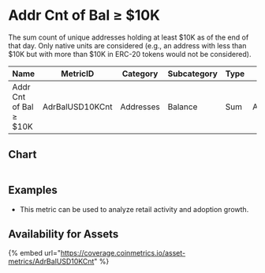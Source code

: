 # Addr Cnt of Bal ≥ $10K

The sum count of unique addresses holding at least $10K as of the end of that day. Only native units are considered (e.g., an address with less than $10K but with more than $10K in ERC-20 tokens would not be considered).

| Name                   | MetricID        | Category  | Subcategory | Type | Unit      | Interval |
| ---------------------- | --------------- | --------- | ----------- | ---- | --------- | -------- |
| Addr Cnt of Bal ≥ $10K | AdrBalUSD10KCnt | Addresses | Balance     | Sum  | Addresses | 1 day    |

## Chart

<figure><img src="../../../../.gitbook/assets/BTC_Addresses_with_Bal_≥__10K.png" alt=""><figcaption></figcaption></figure>

## Examples

* This metric can be used to analyze retail activity and adoption growth.

## Availability for Assets

{% embed url="https://coverage.coinmetrics.io/asset-metrics/AdrBalUSD10KCnt" %}
